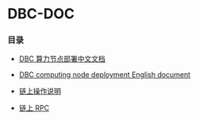 # DBC-DOC

### 目录

- [DBC 算力节点部署中文文档](DBC_install/DBC%E7%AE%97%E5%8A%9B%E8%8A%82%E7%82%B9%E9%83%A8%E7%BD%B2.md)

- [DBC computing node deployment English document](DBC_install/DBC%20computing%20node%20deployment.md)

- [链上操作说明](chain_ops/README.md)

- [链上 RPC](dbc-chain-api/README.md)
